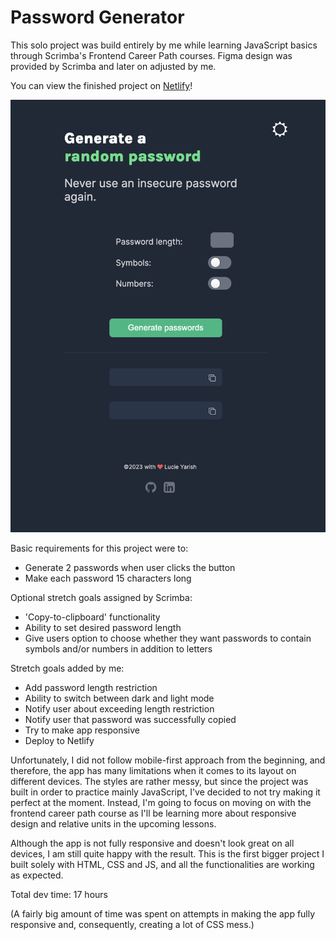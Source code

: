 # Password Generator

This solo project was build entirely by me while learning JavaScript basics through Scrimba's Frontend Career Path courses. Figma design was provided by Scrimba and later on adjusted by me.

You can view the finished project on [Netlify](https://main--sunny-sunburst-c20fed.netlify.app/)!

![Showcase photo of the finished Password Generator project](./password-generator-showcase.png)

Basic requirements for this project were to:

- Generate 2 passwords when user clicks the button
- Make each password 15 characters long

Optional stretch goals assigned by Scrimba:

- 'Copy-to-clipboard' functionality
- Ability to set desired password length
- Give users option to choose whether they want passwords to contain symbols and/or numbers in addition to letters

Stretch goals added by me:

- Add password length restriction
- Ability to switch between dark and light mode
- Notify user about exceeding length restriction
- Notify user that password was successfully copied
- Try to make app responsive
- Deploy to Netlify

Unfortunately, I did not follow mobile-first approach from the beginning, and therefore, the app has many limitations when it comes to its layout on different devices. The styles are rather messy, but since the project was built in order to practice mainly JavaScript, I've decided to not try making it perfect at the moment. Instead, I'm going to focus on moving on with the frontend career path course as I'll be learning more about responsive design and relative units in the upcoming lessons.

Although the app is not fully responsive and doesn't look great on all devices, I am still quite happy with the result. This is the first bigger project I built solely with HTML, CSS and JS, and all the functionalities are working as expected.

Total dev time: 17 hours

(A fairly big amount of time was spent on attempts in making the app fully responsive and, consequently, creating a lot of CSS mess.)
